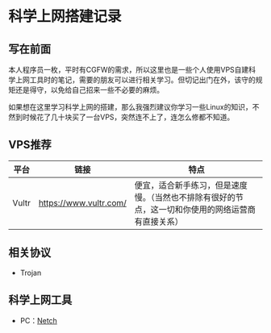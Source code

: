 # 科学上网搭建记录

## 写在前面

本人程序员一枚，平时有CGFW的需求，所以这里也是一些个人使用VPS自建科学上网工具时的笔记，需要的朋友可以进行相关学习。但切记出门在外，该守的规矩还是得守，以免给自己招来一些不必要的麻烦。

如果想在这里学习科学上网的搭建，那么我强烈建议你学习一些Linux的知识，不然到时候花了几十块买了一台VPS，突然连不上了，连怎么修都不知道。

## VPS推荐

|平台|链接|特点|
|--|--|--|
|Vultr|https://www.vultr.com/|便宜，适合新手练习，但是速度慢。（当然也不排除有很好的节点，这一切和你使用的网络运营商有直接关系）|

## 相关协议

- Trojan

## 科学上网工具

- PC：[Netch](https://github.com/netchx/netch)
